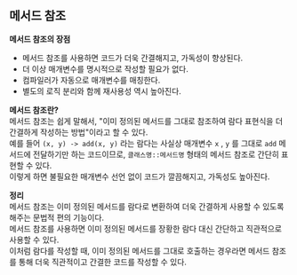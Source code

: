 ## 메서드 참조

**메서드 참조의 장점**
- 메서드 참조를 사용하면 코드가 더욱 간결해지고, 가독성이 향상된다. 
- 더 이상 매개변수를 명시적으로 작성할 필요가 없다. 
- 컴파일러가 자동으로 매개변수를 매칭한다. 
- 별도의 로직 분리와 함께 재사용성 역시 높아진다.  

**메서드 참조란?**  
메서드 참조는 쉽게 말해서, "이미 정의된 메서드를 그대로 참조하여 람다 표현식을 더 간결하게 작성하는 방법"이라고 할 수 있다.  
예를 들어 `(x, y) -> add(x, y)` 라는 람다는 사실상 매개변수 `x` , `y` 를 그대로 `add` 메서드에 전달하기만 하는 코드이므로, `클래스명::메서드명` 형태의 메서드 참조로 간단히 표현할 수 있다.  
이렇게 하면 불필요한 매개변수 선언 없이 코드가 깔끔해지고, 가독성도 높아진다.  

**정리**  
메서드 참조는 이미 정의된 메서드를 람다로 변환하여 더욱 간결하게 사용할 수 있도록 해주는 문법적 편의 기능이다.  
메서드 참조를 사용하면 이미 정의된 메서드를 장황한 람다 대신 간단하고 직관적으로 사용할 수 있다.  
이처럼 람다를 작성할 때, 이미 정의된 메서드를 그대로 호출하는 경우라면 메서드 참조를 통해 더욱 직관적이고 간결한 코드를 작성할 수 있다.